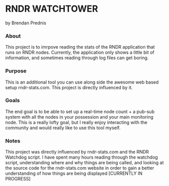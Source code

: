 
# RNDR WATCHTOWER
by Brendan Prednis

### About
This project is to imrpove reading the stats of the RNDR application that runs on RNDR nodes. 
Currently, the application only shows a little bit of information, and sometimes reading through log files can get boring.

### Purpose
This is an additional tool you can use along side the awesome web based setup rndr-stats.com. This project is directly influenced by it.

### Goals
The end goal is to be able to set up a real-time node count + a pub-sub system with all the nodes in your possession and your main monitoring node. 
This is a really lofty goal, but I really enjoy interacting with the community and would really like to use this tool myself.


### Notes 
This project was directly influenced by rndr-stats.com and the RNDR Watchdog script. I have spent many hours reading through the watchdog script, understanding where and why things are being called, and looking at the source code for the rndr-stats.com website in order to gain a better understanding of how things are being displayed
[CURRENTLY IN PROGRESS]
